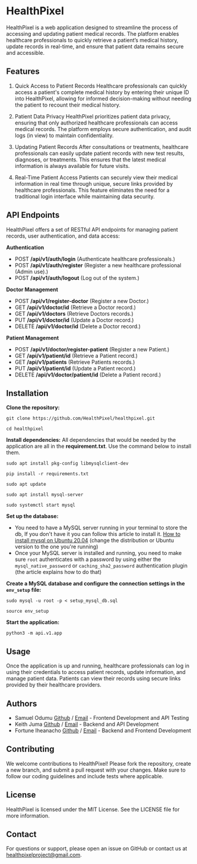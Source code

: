 # HealthPixel
HealthPixel is a web application designed to streamline the process of accessing and updating patient medical records. The platform enables healthcare professionals to quickly retrieve a patient’s medical history, update records in real-time, and ensure that patient data remains secure and accessible.

## Features
1. Quick Access to Patient Records
Healthcare professionals can quickly access a patient's complete medical history by entering their unique ID into HealthPixel, allowing for informed decision-making without needing the patient to recount their medical history.

2. Patient Data Privacy
HealthPixel prioritizes patient data privacy, ensuring that only authorized healthcare professionals can access medical records. The platform employs secure authentication, and audit logs (in view) to maintain confidentiality.

3. Updating Patient Records
After consultations or treatments, healthcare professionals can easily update patient records with new test results, diagnoses, or treatments. This ensures that the latest medical information is always available for future visits.

4. Real-Time Patient Access
Patients can securely view their medical information in real time through unique, secure links provided by healthcare professionals. This feature eliminates the need for a traditional login interface while maintaining data security.

## API Endpoints
HealthPixel offers a set of RESTful API endpoints for managing patient records, user authentication, and data access:

__Authentication__

- POST      **/api/v1/auth/login**           (Authenticate healthcare professionals.)
- POST      **/api/v1/auth/register**        (Register a new healthcare professional (Admin use).)
- POST      **/api/v1/auth/logout**          (Log out of the system.)

__Doctor Management__
- POST      **/api/v1/register-doctor**             (Register a new Doctor.)
- GET       **/api/v1/doctor/id**                   (Retrieve a Doctor record.)
- GET       **/api/v1/doctors**                     (Retrieve Doctors records.)
- PUT       **/api/v1/doctor/id**                   (Update a Doctor record.)
- DELETE    **/api/v1/doctor/id**                   (Delete a Doctor record.)

__Patient Management__

- POST      **/api/v1/doctor/register-patient**     (Register a new Patient.)
- GET       **/api/v1/patient/id**                  (Retrieve a Patient record.)
- GET       **/api/v1/patients**                    (Retrieve Patients records.)
- PUT       **/api/v1/patient/id**                  (Update a Patient record.)
- DELETE    **/api/v1/doctor/patient/id**           (Delete a Patient record.)


## Installation
__Clone the repository:__
```
git clone https://github.com/HealthPixel/healthpixel.git
```
```
cd healthpixel
```

__Install dependencies:__
All dependencies that would be needed by the application are all in the **requirement.txt**. Use the command below to install them.
```
sudo apt install pkg-config libmysqlclient-dev

pip install -r requirements.txt

sudo apt update

sudo apt install mysql-server

sudo systemctl start mysql
```

__Set up the database:__
- You need to have a MySQL server running in your terminal to store the db, If you don't have it you can follow this article to install it. [How to install mysql on Ubuntu 20.04](https://www.digitalocean.com/community/tutorials/how-to-install-mysql-on-ubuntu-20-04)
(change the distribution or Ubuntu version to the one you're running)
- Once your MySQL server is installed and running, you need to make sure `root` authenticates with a password by using either the `mysql_native_password` or `caching_sha2_password` authentication plugin (the article explains how to do that)

__Create a MySQL database and configure the connection settings in the `env_setup` file:__
```
sudo mysql -u root -p < setup_mysql_db.sql

source env_setup
```
__Start the application:__
```
python3 -m api.v1.app
```

## Usage
Once the application is up and running, healthcare professionals can log in using their credentials to access patient records, update information, and manage patient data. Patients can view their records using secure links provided by their healthcare providers.


## Authors
- Samuel Odumu [Github](https://github.com/samuelodumu) / [Email](themainsamuel@gmail.com) - Frontend Development and API Testing
- Keith Juma [Github](https://github.com/TaiKeith) / [Email](keithsteve.ks@hotmail.com) - Backend and API Development
- Fortune Iheanacho [Github](https://github.com/na-cho-dev) / [Email](fortuneihean0314@gmail.com) - Backend and Frontend Development

## Contributing
We welcome contributions to HealthPixel! Please fork the repository, create a new branch, and submit a pull request with your changes. Make sure to follow our coding guidelines and include tests where applicable.

## License
HealthPixel is licensed under the MIT License. See the LICENSE file for more information.

## Contact
For questions or support, please open an issue on GitHub or contact us at healthpixelproject@gmail.com.
